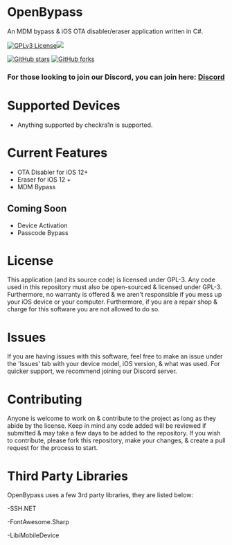 # OpenBypass
An MDM bypass & iOS OTA disabler/eraser application written in C#.

[![GPLv3 License](https://img.shields.io/badge/License-GPL%20v3-yellow.svg)](https://opensource.org/licenses/)<img src="https://img.shields.io/badge/PRs-welcome-brightgreen.svg?style=flat-square" /> 


[![GitHub stars](https://img.shields.io/github/stars/tterb/playmusic.svg?style=social&label=Star)](https://github.com/OpenBypassProject/OpenBypass)
[![GitHub forks](https://img.shields.io/github/forks/tterb/playmusic.svg?style=social&label=Fork)](https://github.com/OpenBypassProject/OpenBypass)

### For those looking to join our Discord, you can join here: [Discord](https://discord.gg/cUa7WVmx7E)

# Supported Devices
- Anything supported by checkra1n is supported.

# Current Features
- OTA Disabler for iOS 12+
- Eraser for iOS 12 +
- MDM Bypass

## Coming Soon
- Device Activation
- Passcode Bypass


# License

This application (and its source code) is licensed under GPL-3. Any code used in this repository must also be open-sourced & licensed under GPL-3. Furthermore, no warranty is offered & we aren't responsible if you mess up your iOS device or your computer. Furthermore, if you are a repair shop & charge for this software you are not allowed to do so.

# Issues

If you are having issues with this software, feel free to make an issue under the 'Issues' tab with your device model, iOS version, & what was used. For quicker support, we recommend joining our Discord server.

# Contributing

Anyone is welcome to work on & contribute to the project as long as they abide by the license. Keep in mind any code added will be reviewed if submitted & may take a few days to be added to the repository. If you wish to contribute, please fork this repository, make your changes, & create a pull request for the process to start.

# Third Party Libraries

OpenBypass uses a few 3rd party libraries, they are listed below:

-SSH.NET

-FontAwesome.Sharp

-LibiMobileDevice
 
